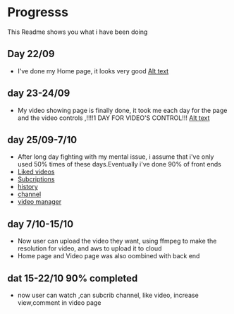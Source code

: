 # Progresss

This Readme shows you what i have been doing

## Day 22/09

- I've done my Home page, it looks very good
[Alt text](public/images/JiSsEY.jpg)

## day 23-24/09
- My video showing page is finally done, it took me each day for the page and the video controls ,!!!!1 DAY FOR VIDEO'S CONTROL!!!
[Alt text](public/images/videopagee.jpg)

## day 25/09-7/10
- After long day fighting with my mental issue, i assume that i've only used 50% times of these days.Eventually i've done 90% of front ends
- [Liked videos](public/images/video-like.png)
- [Subcriptions](public/images/subcriptions.png)
- [history](public/images/history.png)
- [channel](public/images/channel.jpg)
- [video manager](public/images/vipng-manager.png)
## day 7/10-15/10
- Now user can upload the video they want, using ffmpeg to make the resolution for video, and aws to upload it to cloud
- Home page and Video page was also oombined with back end
## dat 15-22/10 90% completed 
- now user can watch ,can subcrib channel, like video, increase view,comment in video page
